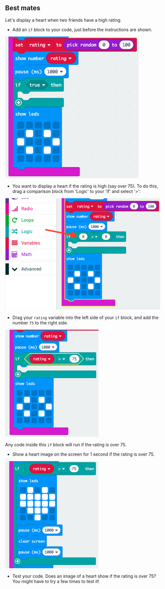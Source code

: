 ## Best mates

Let's display a heart when two friends have a high rating.

+ Add an `if` block to your code, just before the instructions are shown.

![スクリーンショット](images/rate-if.png)

+ You want to display a heart if the rating is high (say over 75). To do this, drag a comparison block from 'Logic' to your 'if' and select '>':

![スクリーンショット](images/rate-compare.png)

+ Drag your `rating` variable into the left side of your `if` block, and add the number `75` to the right side.

![スクリーンショット](images/rate-75.png)

Any code inside this `if` block will run if the rating is over 75.

+ Show a heart image on the screen for 1 second if the rating is over 75.

![スクリーンショット](images/rate-heart.png)

+ Test your code. Does an image of a heart show if the rating is over 75? You might have to try a few times to test it!